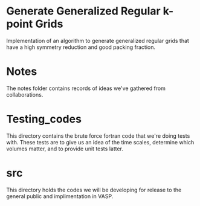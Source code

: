 # Generate Generalized Regular k-point Grids
Implementation of an algorithm to generate generalized regular grids that have a high symmetry reduction and good packing fraction.

# Notes

The notes folder contains records of ideas we've gathered from collaborations.

# Testing_codes

This directory contains the brute force fortran code that we're doing
tests with. These tests are to give us an idea of the time scales,
determine which volumes matter, and to provide unit tests latter.

# src

This directory holds the codes we will be developing for release to
the general public and implimentation in VASP.

